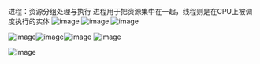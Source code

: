 进程：资源分组处理与执行
进程用于把资源集中在一起，线程则是在CPU上被调度执行的实体
![image](https://user-images.githubusercontent.com/107925483/228170844-04896474-ec36-4d1c-940c-d33632c273c2.png)
![image](https://user-images.githubusercontent.com/107925483/228171584-829b7a65-a637-4294-b63e-5db28ff91c46.png)
![image](https://user-images.githubusercontent.com/107925483/228178277-84fd3bae-4d0f-4e38-9102-1cc89af4e8f1.png)


![image](https://user-images.githubusercontent.com/107925483/228420184-93f94535-c348-4586-b23c-6b2ac6b2c238.png)![image](https://user-images.githubusercontent.com/107925483/228420210-cd24777c-4bf3-490b-bc1a-0fce45e377e3.png)![image](https://user-images.githubusercontent.com/107925483/228420312-6b9cfee0-fa76-41b6-9e4d-17217c161444.png)
![image](https://user-images.githubusercontent.com/107925483/228420376-9f6f2fda-fbdc-4b5a-8147-82679999f09b.png)



![image](https://user-images.githubusercontent.com/107925483/228454012-a2335e60-5723-4539-9abf-86a038d7a451.png)
